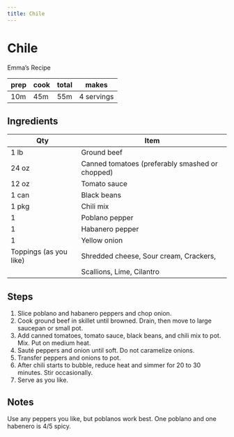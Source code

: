 ```yaml
---
title: Chile
---
```


# Chile

Emma’s Recipe

| prep | cook | total | makes      |
| ---- | ---- | ----- | ---------- |
| 10m  | 45m  | 55m   | 4 servings |

## Ingredients

| Qty                    | Item                                            |
| ---------------------- | ----------------------------------------------- |
| 1 lb                   | Ground beef                                     |
| 24 oz                  | Canned tomatoes (preferably smashed or chopped) |
| 12 oz                  | Tomato sauce                                    |
| 1 can                  | Black beans                                     |
| 1 pkg                  | Chili mix                                       |
| 1                      | Poblano pepper                                  |
| 1                      | Habanero pepper                                 |
| 1                      | Yellow onion                                    |
| Toppings (as you like) | Shredded cheese, Sour cream, Crackers,          |
|                        | Scallions, Lime, Cilantro                       |

## Steps

1.  Slice poblano and habanero peppers and chop onion.
2.  Cook ground beef in skillet until browned. Drain, then move to large
    saucepan or small pot.
3.  Add canned tomatoes, tomato sauce, black beans, and chili mix to pot. Mix.
    Put on medium heat.
4.  Sauté peppers and onion until soft. Do not caramelize onions.
5.  Transfer peppers and onions to pot.
6.  After chili starts to bubble, reduce heat and simmer for 20 to 30 minutes.
    Stir occasionally.
7.  Serve as you like.

## Notes

Use any peppers you like, but poblanos work best. One poblano and one habenero
is 4/5 spicy.
